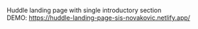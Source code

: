 Huddle landing page with single introductory section\
DEMO: https://huddle-landing-page-sis-novakovic.netlify.app/
